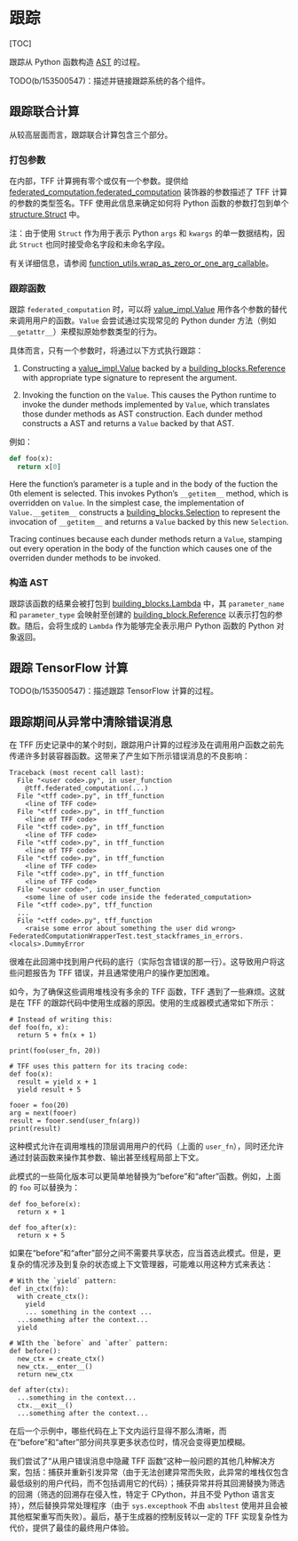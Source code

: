 # 跟踪

[TOC]

跟踪从 Python 函数构造 [AST](compilation.md#ast) 的过程。

TODO(b/153500547)：描述并链接跟踪系统的各个组件。

## 跟踪联合计算

从较高层面而言，跟踪联合计算包含三个部分。

### 打包参数

在内部，TFF 计算拥有零个或仅有一个参数。提供给 [federated_computation.federated_computation](https://github.com/tensorflow/federated/blob/main/tensorflow_federated/python/core/impl/federated_context/federated_computation.py) 装饰器的参数描述了 TFF 计算的参数的类型签名。TFF 使用此信息来确定如何将 Python 函数的参数打包到单个 [structure.Struct](https://github.com/tensorflow/federated/blob/main/tensorflow_federated/python/common_libs/structure.py) 中。

注：由于使用 `Struct` 作为用于表示 Python `args` 和 `kwargs` 的单一数据结构，因此 `Struct` 也同时接受命名字段和未命名字段。

有关详细信息，请参阅 [function_utils.wrap_as_zero_or_one_arg_callable](https://github.com/tensorflow/federated/blob/main/tensorflow_federated/python/core/impl/computation/function_utils.py)。

### 跟踪函数

跟踪 `federated_computation` 时，可以将 [value_impl.Value](https://github.com/tensorflow/federated/blob/main/tensorflow_federated/python/core/impl/federated_context/value_impl.py) 用作各个参数的替代来调用用户的函数。`Value` 会尝试通过实现常见的 Python dunder 方法（例如 `__getattr__`）来模拟原始参数类型的行为。

具体而言，只有一个参数时，将通过以下方式执行跟踪：

1. Constructing a [value_impl.Value](https://github.com/tensorflow/federated/blob/main/tensorflow_federated/python/core/impl/federated_context/value_impl.py) backed by a [building_blocks.Reference](https://github.com/tensorflow/federated/blob/main/tensorflow_federated/python/core/impl/compiler/building_blocks.py) with appropriate type signature to represent the argument.

2. Invoking the function on the `Value`. This causes the Python runtime to invoke the dunder methods implemented by `Value`, which translates those dunder methods as AST construction. Each dunder method constructs a AST and returns a `Value` backed by that AST.

例如：

```python
def foo(x):
  return x[0]
```

Here the function’s parameter is a tuple and in the body of the fuction the 0th element is selected. This invokes Python’s `__getitem__` method, which is overridden on `Value`. In the simplest case, the implementation of `Value.__getitem__` constructs a [building_blocks.Selection](https://github.com/tensorflow/federated/blob/main/tensorflow_federated/python/core/impl/compiler/building_blocks.py) to represent the invocation of `__getitem__` and returns a `Value` backed by this new `Selection`.

Tracing continues because each dunder methods return a `Value`, stamping out every operation in the body of the function which causes one of the overriden dunder methods to be invoked.

### 构造 AST

跟踪该函数的结果会被打包到 [building_blocks.Lambda](https://github.com/tensorflow/federated/blob/main/tensorflow_federated/python/core/impl/compiler/building_blocks.py) 中，其 `parameter_name` 和 `parameter_type` 会映射至创建的 [building_block.Reference](https://github.com/tensorflow/federated/blob/main/tensorflow_federated/python/core/impl/compiler/building_blocks.py) 以表示打包的参数。随后，会将生成的 `Lambda` 作为能够完全表示用户 Python 函数的 Python 对象返回。

## 跟踪 TensorFlow 计算

TODO(b/153500547)：描述跟踪 TensorFlow 计算的过程。

## 跟踪期间从异常中清除错误消息

在 TFF 历史记录中的某个时刻，跟踪用户计算的过程涉及在调用用户函数之前先传递许多封装容器函数。这带来了产生如下所示错误消息的不良影响：

```
Traceback (most recent call last):
  File "<user code>.py", in user_function
    @tff.federated_computation(...)
  File "<tff code>.py", in tff_function
    <line of TFF code>
  File "<tff code>.py", in tff_function
    <line of TFF code>
  File "<tff code>.py", in tff_function
    <line of TFF code>
  File "<tff code>.py", in tff_function
    <line of TFF code>
  File "<tff code>.py", in tff_function
    <line of TFF code>
  File "<tff code>.py", in tff_function
    <line of TFF code>
  File "<user code>", in user_function
    <some line of user code inside the federated_computation>
  File "<tff code>.py", tff_function
  ...
  File "<tff code>.py", tff_function
    <raise some error about something the user did wrong>
FederatedComputationWrapperTest.test_stackframes_in_errors.<locals>.DummyError
```

很难在此回溯中找到用户代码的底行（实际包含错误的那一行）。这导致用户将这些问题报告为 TFF 错误，并且通常使用户的操作更加困难。

如今，为了确保这些调用堆栈没有多余的 TFF 函数，TFF 遇到了一些麻烦。这就是在 TFF 的跟踪代码中使用生成器的原因。使用的生成器模式通常如下所示：

```
# Instead of writing this:
def foo(fn, x):
  return 5 + fn(x + 1)

print(foo(user_fn, 20))

# TFF uses this pattern for its tracing code:
def foo(x):
  result = yield x + 1
  yield result + 5

fooer = foo(20)
arg = next(fooer)
result = fooer.send(user_fn(arg))
print(result)
```

这种模式允许在调用堆栈的顶层调用用户的代码（上面的 `user_fn`），同时还允许通过封装函数来操作其参数、输出甚至线程局部上下文。

此模式的一些简化版本可以更简单地替换为“before”和“after”函数。例如，上面的 `foo` 可以替换为：

```
def foo_before(x):
  return x + 1

def foo_after(x):
  return x + 5
```

如果在“before”和“after”部分之间不需要共享状态，应当首选此模式。但是，更复杂的情况涉及到复杂的状态或上下文管理器，可能难以用这种方式来表达：

```
# With the `yield` pattern:
def in_ctx(fn):
  with create_ctx():
    yield
    ... something in the context ...
  ...something after the context...
  yield

# WIth the `before` and `after` pattern:
def before():
  new_ctx = create_ctx()
  new_ctx.__enter__()
  return new_ctx

def after(ctx):
  ...something in the context...
  ctx.__exit__()
  ...something after the context...
```

在后一个示例中，哪些代码在上下文内运行显得不那么清晰，而在“before”和“after”部分间共享更多状态位时，情况会变得更加模糊。

我们尝试了“从用户错误消息中隐藏 TFF 函数”这种一般问题的其他几种解决方案，包括：捕获并重新引发异常（由于无法创建异常而失败，此异常的堆栈仅包含最低级别的用户代码，而不包括调用它的代码）；捕获异常并将其回溯替换为筛选的回溯（筛选的回溯存在侵入性，特定于 CPython，并且不受 Python 语言支持），然后替换异常处理程序（由于 `sys.excepthook` 不由 `absltest` 使用并且会被其他框架重写而失败）。最后，基于生成器的控制反转以一定的 TFF 实现复杂性为代价，提供了最佳的最终用户体验。

